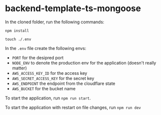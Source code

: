 # backend-template-ts-mongoose

In the cloned folder, run the following commands:

`npm install`

`touch ./.env`

In the `.env` file create the following envs:

-   `PORT` for the desipred port
-   `NODE_ENV` to denote the production env for the application (doesn't really matter)
-   `AWS_ACCESS_KEY_ID` for the access key
-   `AWS_SECRET_ACCESS_KEY` for the secret key
-   `AWS_ENDPOINT` the endpoint from the cloudflare state
-   `AWS_BUCKET` for the bucket name

To start the application, run `npm run start`.

To start the application with restart on file changes, run `npm run dev`
